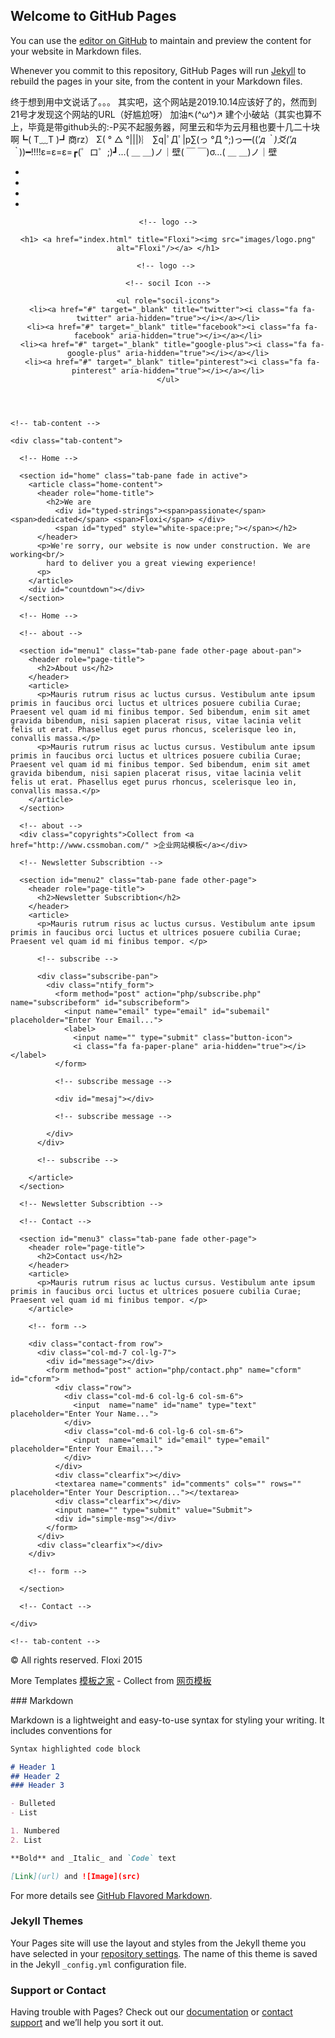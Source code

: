 ## Welcome to GitHub Pages

You can use the [editor on GitHub](https://github.com/blidung/-blidung-.github.io/edit/master/index.md) to maintain and preview the content for your website in Markdown files.

Whenever you commit to this repository, GitHub Pages will run [Jekyll](https://jekyllrb.com/) to rebuild the pages in your site, from the content in your Markdown files.

终于想到用中文说话了。。。
其实吧，这个网站是2019.10.14应该好了的，然而到21号才发现这个网站的URL（好尴尬呀）
加油↖(^ω^)↗
建个小破站（其实也算不上，毕竟是带github头的:-P买不起服务器，阿里云和华为云月租也要十几二十块啊┗( T﹏T )┛商rz）
Σ( ° △ °|||)︴
∑q|ﾟДﾟ|p∑(っ °Д °;)っ━((*′д｀)爻(′д｀*))━!!!!ε=ε=ε=┏(゜ロ゜;)┛...( ＿ ＿)ノ｜壁( ￣ ￣)σ…( ＿ ＿)ノ｜壁




<!DOCTYPE HTML>

<html>
<head>
<meta name="viewport" content="width=device-width, initial-scale=1, maximum-scale=1" />
<meta charset="utf-8">

<!-- Description, Keywords and Author -->

<meta name="description" content="">
<meta name="author" content="">
<title>:: Floxi ::</title>
<link rel="shortcut icon" href="images/favicon.ico" type="image/x-icon">

<!-- style -->

<link href="css/style.css" rel="stylesheet">

<!-- style -->

<!-- bootstrap -->

<link href="css/bootstrap.min.css" rel="stylesheet">

<!-- responsive -->

<link href="css/responsive.css" rel="stylesheet">

<!-- font-awesome -->

<link href="css/font-awesome.min.css" rel="stylesheet">

<!-- font-awesome -->

</head>

<body>

<!-- side bar -->

<aside role="siderbar-nav" class="side-bar">
  <nav>
    <ul class="nav nav-tabs">
      <li class="active"><a data-toggle="tab" href="#home" title="Home"><i class="fa fa-home" aria-hidden="true"></i></a></li>
      <li><a data-toggle="tab" href="#menu1" title="About"><i class="fa fa-info-circle" aria-hidden="true"></i></a></li>
      <li><a data-toggle="tab" href="#menu2" title="Subscribe"><i class="fa fa-paper-plane" aria-hidden="true"></i></a></li>
      <li><a data-toggle="tab" href="#menu3" title="Contact"><i class="fa fa-envelope" aria-hidden="true"></i></a></li>
    </ul>
  </nav>
</aside>

<!-- side bar --> 

<!-- header -->

<header role="main-header">
  <div class="container"> 
    
    <!-- logo -->
    
    <h1> <a href="index.html" title="Floxi"><img src="images/logo.png" alt="Floxi"/></a> </h1>
    
    <!-- logo --> 
    
    <!-- socil Icon -->
    
    <ul role="socil-icons">
      <li><a href="#" target="_blank" title="twitter"><i class="fa fa-twitter" aria-hidden="true"></i></a></li>
      <li><a href="#" target="_blank" title="facebook"><i class="fa fa-facebook" aria-hidden="true"></i></a></li>
      <li><a href="#" target="_blank" title="google-plus"><i class="fa fa-google-plus" aria-hidden="true"></i></a></li>
      <li><a href="#" target="_blank" title="pinterest"><i class="fa fa-pinterest" aria-hidden="true"></i></a></li>
    </ul>
  </div>
</header>

<!-- header --> 

<!-- main -->

<main role="main" id="main">
  <div class="container"> 
    
    <!-- tab-content -->
    
    <div class="tab-content"> 
      
      <!-- Home -->
      
      <section id="home" class="tab-pane fade in active">
        <article class="home-content">
          <header role="home-title">
            <h2>We are
              <div id="typed-strings"><span>passionate</span> <span>dedicated</span> <span>Floxi</span> </div>
              <span id="typed" style="white-space:pre;"></span></h2>
          </header>
          <p>We're sorry, our website is now under construction. We are working<br/>
            hard to deliver you a great viewing experience!
          <p> 
        </article>
        <div id="countdown"></div>
      </section>
      
      <!-- Home --> 
      
      <!-- about -->
      
      <section id="menu1" class="tab-pane fade other-page about-pan">
        <header role="page-title">
          <h2>About us</h2>
        </header>
        <article>
          <p>Mauris rutrum risus ac luctus cursus. Vestibulum ante ipsum primis in faucibus orci luctus et ultrices posuere cubilia Curae; Praesent vel quam id mi finibus tempor. Sed bibendum, enim sit amet gravida bibendum, nisi sapien placerat risus, vitae lacinia velit felis ut erat. Phasellus eget purus rhoncus, scelerisque leo in, convallis massa.</p>
          <p>Mauris rutrum risus ac luctus cursus. Vestibulum ante ipsum primis in faucibus orci luctus et ultrices posuere cubilia Curae; Praesent vel quam id mi finibus tempor. Sed bibendum, enim sit amet gravida bibendum, nisi sapien placerat risus, vitae lacinia velit felis ut erat. Phasellus eget purus rhoncus, scelerisque leo in, convallis massa.</p>
        </article>
      </section>
      
      <!-- about --> 
      <div class="copyrights">Collect from <a href="http://www.cssmoban.com/" >企业网站模板</a></div>
      
      <!-- Newsletter Subscribtion -->
      
      <section id="menu2" class="tab-pane fade other-page">
        <header role="page-title">
          <h2>Newsletter Subscribtion</h2>
        </header>
        <article>
          <p>Mauris rutrum risus ac luctus cursus. Vestibulum ante ipsum primis in faucibus orci luctus et ultrices posuere cubilia Curae; Praesent vel quam id mi finibus tempor. </p>
          
          <!-- subscribe -->
          
          <div class="subscribe-pan">
            <div class="ntify_form">
              <form method="post" action="php/subscribe.php" name="subscribeform" id="subscribeform">
                <input name="email" type="email" id="subemail" placeholder="Enter Your Email...">
                <label>
                  <input name="" type="submit" class="button-icon">
                  <i class="fa fa-paper-plane" aria-hidden="true"></i> </label>
              </form>
              
              <!-- subscribe message -->
              
              <div id="mesaj"></div>
              
              <!-- subscribe message --> 
              
            </div>
          </div>
          
          <!-- subscribe --> 
          
        </article>
      </section>
      
      <!-- Newsletter Subscribtion --> 
      
      <!-- Contact -->
      
      <section id="menu3" class="tab-pane fade other-page">
        <header role="page-title">
          <h2>Contact us</h2>
        </header>
        <article>
          <p>Mauris rutrum risus ac luctus cursus. Vestibulum ante ipsum primis in faucibus orci luctus et ultrices posuere cubilia Curae; Praesent vel quam id mi finibus tempor. </p>
        </article>
        
        <!-- form -->
        
        <div class="contact-from row">
          <div class="col-md-7 col-lg-7">
            <div id="message"></div>
            <form method="post" action="php/contact.php" name="cform" id="cform">
              <div class="row">
                <div class="col-md-6 col-lg-6 col-sm-6">
                  <input  name="name" id="name" type="text" placeholder="Enter Your Name...">
                </div>
                <div class="col-md-6 col-lg-6 col-sm-6">
                  <input  name="email" id="email" type="email"  placeholder="Enter Your Email...">
                </div>
              </div>
              <div class="clearfix"></div>
              <textarea name="comments" id="comments" cols="" rows="" placeholder="Enter Your Description..."></textarea>
              <div class="clearfix"></div>
              <input name="" type="submit" value="Submit">
              <div id="simple-msg"></div>
            </form>
          </div>
          <div class="clearfix"></div>
        </div>
        
        <!-- form --> 
        
      </section>
      
      <!-- Contact --> 
      
    </div>
    
    <!-- tab-content --> 
    
  </div>
</main>

<!-- main --> 

<!-- footer -->

<footer role="footer">
  <div class="container">
    <p>&copy; All rights reserved. Floxi 2015</p>
    <p>More Templates <a href="http://www.cssmoban.com/" target="_blank" title="模板之家">模板之家</a> - Collect from <a href="http://www.cssmoban.com/" title="网页模板" target="_blank">网页模板</a></p>
  </div>
</footer>

<!-- jQuery (necessary for Bootstrap's JavaScript plugins) --> 

<script src="js/jquery.min.js" type="text/javascript"></script> 

<!-- custom --> 

<script src="js/custom.js" type="text/javascript"></script> 
<script src="js/nav-custom.js" type="text/javascript"></script> 

<!-- Include all compiled plugins (below), or include individual files as needed --> 

<script src="js/bootstrap.min.js" type="text/javascript"></script> 

<!-- jquery.countdown --> 

<script src="js/countdown-js.js" type="text/javascript"></script> 
<script type="text/javascript" src="js/jquery.contact.js"></script> 
<script src="js/html5shiv.js" type="text/javascript"></script> 

<!-- Typed jS --> 

<script src="js/typed.js" type="text/javascript"></script> 
<script>
    $(function(){

        $("#typed").typed({
            // strings: ["Typed.js is a <strong>jQuery</strong> plugin.", "It <em>types</em> out sentences.", "And then deletes them.", "Try it out!"],
            stringsElement: $('#typed-strings'),
            typeSpeed: 100,
            backDelay: 1000,
            loop: true,
            contentType: 'html', // or text
            // defaults to false for infinite loop
            loopCount: false,
            callback: function(){ foo(); },
            resetCallback: function() { newTyped(); }
        });

        $(".reset").click(function(){
            $("#typed").typed('reset');
        });

    });

    function newTyped(){ /* A new typed object */ }

    function foo(){ console.log("Callback"); }

    </script>
</body>
</html>
### Markdown

Markdown is a lightweight and easy-to-use syntax for styling your writing. It includes conventions for

```markdown
Syntax highlighted code block

# Header 1
## Header 2
### Header 3

- Bulleted
- List

1. Numbered
2. List

**Bold** and _Italic_ and `Code` text

[Link](url) and ![Image](src)
```

For more details see [GitHub Flavored Markdown](https://guides.github.com/features/mastering-markdown/).

### Jekyll Themes

Your Pages site will use the layout and styles from the Jekyll theme you have selected in your [repository settings](https://github.com/blidung/-blidung-.github.io/settings). The name of this theme is saved in the Jekyll `_config.yml` configuration file.

### Support or Contact

Having trouble with Pages? Check out our [documentation](https://help.github.com/categories/github-pages-basics/) or [contact support](https://github.com/contact) and we’ll help you sort it out.
